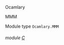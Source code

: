 Ocamlary

MMM

Module type `Ocamlary.MMM`

<a id="module-C"></a>

###### module [C](Ocamlary.module-type-MMM.C.md)